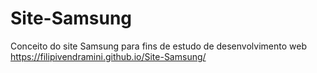 # Site-Samsung
Conceito do site Samsung para fins  de estudo de desenvolvimento web
https://filipivendramini.github.io/Site-Samsung/
